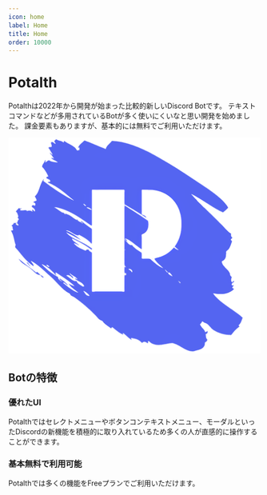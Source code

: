 ```yaml
---
icon: home
label: Home
title: Home
order: 10000
---
```

# Potalth

Potalthは2022年から開発が始まった比較的新しいDiscord Botです。
テキストコマンドなどが多用されているBotが多く使いにくいなと思い開発を始めました。
課金要素もありますが、基本的には無料でご利用いただけます。

![](/potalth.png)

## Botの特徴
### 優れたUI
Potalthではセレクトメニューやボタンコンテキストメニュー、モーダルといったDiscordの新機能を積極的に取り入れているため多くの人が直感的に操作することができます。
### 基本無料で利用可能
Potalthでは多くの機能をFreeプランでご利用いただけます。